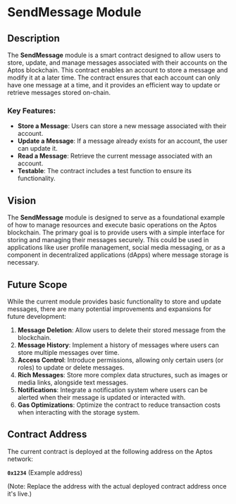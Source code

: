 # SendMessage Module

## Description

The **SendMessage** module is a smart contract designed to allow users to store, update, and manage messages associated with their accounts on the Aptos blockchain. This contract enables an account to store a message and modify it at a later time. The contract ensures that each account can only have one message at a time, and it provides an efficient way to update or retrieve messages stored on-chain.

### Key Features:
- **Store a Message**: Users can store a new message associated with their account.
- **Update a Message**: If a message already exists for an account, the user can update it.
- **Read a Message**: Retrieve the current message associated with an account.
- **Testable**: The contract includes a test function to ensure its functionality.

## Vision

The **SendMessage** module is designed to serve as a foundational example of how to manage resources and execute basic operations on the Aptos blockchain. The primary goal is to provide users with a simple interface for storing and managing their messages securely. This could be used in applications like user profile management, social media messaging, or as a component in decentralized applications (dApps) where message storage is necessary.

## Future Scope

While the current module provides basic functionality to store and update messages, there are many potential improvements and expansions for future development:

1. **Message Deletion**: Allow users to delete their stored message from the blockchain.
2. **Message History**: Implement a history of messages where users can store multiple messages over time.
3. **Access Control**: Introduce permissions, allowing only certain users (or roles) to update or delete messages.
4. **Rich Messages**: Store more complex data structures, such as images or media links, alongside text messages.
5. **Notifications**: Integrate a notification system where users can be alerted when their message is updated or interacted with.
6. **Gas Optimizations**: Optimize the contract to reduce transaction costs when interacting with the storage system.

## Contract Address

The current contract is deployed at the following address on the Aptos network:

**`0x1234`** (Example address)

(Note: Replace the address with the actual deployed contract address once it's live.)
